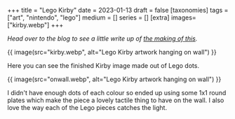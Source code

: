 +++
title = "Lego Kirby"
date = 2023-01-13
draft =  false
[taxonomies]
tags = ["art", "nintendo", "lego"]
medium = []
series = []
[extra]
images= ["kirby.webp"]
+++

_Head over to the blog to see a little write up of [the making of this](/blog/lego-kirby)._

{{ image(src="kirby.webp", alt="Lego Kirby artwork hanging on wall") }}

Here you can see the finished Kirby image made out of Lego dots.

{{ image(src="onwall.webp", alt="Lego Kirby artwork hanging on wall") }}

I didn't have enough dots of each colour so ended up using some 1x1 round plates which make the piece a lovely tactile thing to have on the wall. I also love the way each of the Lego pieces catches the light.
